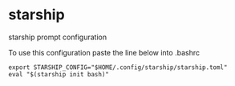 # starship
starship prompt configuration

To use this configuration paste the line below into .bashrc
```
export STARSHIP_CONFIG="$HOME/.config/starship/starship.toml"
eval "$(starship init bash)"
```
